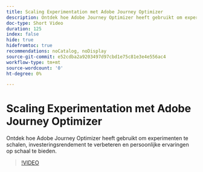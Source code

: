 ```yaml
---
title: Scaling Experimentation met Adobe Journey Optimizer
description: Ontdek hoe Adobe Journey Optimizer heeft gebruikt om experimenten te schalen, investeringsrendement te verbeteren en persoonlijke ervaringen op schaal te bieden.
doc-type: Short Video
duration: 125
index: false
hide: true
hidefromtoc: true
recommendations: noCatalog, noDisplay
source-git-commit: e52cdba2a9203497d97cbd1e75c81e3e4e556ac4
workflow-type: tm+mt
source-wordcount: '0'
ht-degree: 0%

---
```



# Scaling Experimentation met Adobe Journey Optimizer

Ontdek hoe Adobe Journey Optimizer heeft gebruikt om experimenten te schalen, investeringsrendement te verbeteren en persoonlijke ervaringen op schaal te bieden.

<!-- 72_S531_3442531_124_scaling-experimentation-with-adobe-journey-optimizer -->
>[!VIDEO](https://video.tv.adobe.com/v/3458240/?learn=on&enablevpops=true)
